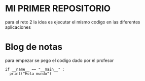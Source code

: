 # MI PRIMER REPOSITORIO
para el reto 2 la idea es ejecutar el mismo codigo en las diferentes aplicaciones 
# Blog de notas 
para empezar se pego el codigo dado por el profesor 
```
if __name__ == "__main__" :
  print("Hola mundo")
```
